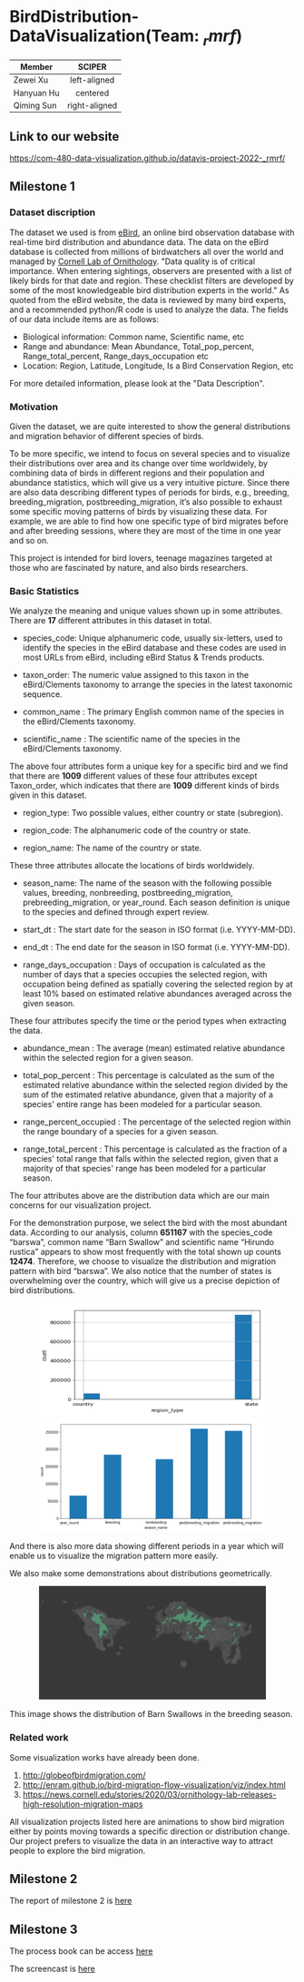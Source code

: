 # BirdDistribution-DataVisualization(Team: $_rmrf$)


| Member   |    SCIPER     |
|----------|:-------------:|
| Zewei Xu |  left-aligned |
| Hanyuan Hu |    centered   |
| Qiming Sun | right-aligned |


## Link to our website
https://com-480-data-visualization.github.io/datavis-project-2022-_rmrf/

## Milestone 1
### Dataset discription
The dataset we used is from [eBird](https://ebird.org/home), an online bird observation database with real-time bird distribution and abundance data. The data on the eBird database is collected from millions of birdwatchers all over the world and managed by [Cornell Lab of Ornithology](https://www.birds.cornell.edu/home). "Data quality is of critical importance. When entering sightings, observers are presented with a list of likely birds for that date and region. These checklist filters are developed by some of the most knowledgeable bird distribution experts in the world." As quoted from the eBird website, the data is reviewed by many bird experts, and a recommended python/R code is used to analyze the data.
The fields of our data include items are as follows:
* Biological information: Common name, Scientific name, etc
* Range and abundance: Mean Abundance, Total_pop_percent, Range_total_percent, Range_days_occupation etc
* Location: Region, Latitude, Longitude, Is a  Bird Conservation Region, etc

For more detailed information, please look at the "Data Description". 

### Motivation
Given the dataset, we are quite interested to show the general distributions and migration behavior of different species of birds. 

To be more specific, we intend to focus on several species and to visualize their distributions over area and its change over time worldwidely, by combining data of birds in different regions and their population and abundance statistics, which will give us a very intuitive picture. Since there are also data describing different types of periods for birds, e.g., breeding, breeding_migration, postbreeding_migration, it’s also possible to exhaust some specific moving patterns of birds by visualizing these data. For example, we are able to find how one specific type of bird migrates before and after breeding sessions, where they are most of the time in one year and so on. 

This project is intended for bird lovers, teenage magazines targeted at those who are fascinated by nature, and also birds researchers. 

### Basic Statistics 
We analyze the meaning and unique values shown up in some attributes. There are **17** different attributes in this dataset in total. 

* species_code: Unique alphanumeric code, usually six-letters, used to identify the species in the eBird database and these codes are used in most URLs from eBird, including eBird Status & Trends products.

* taxon_order: The numeric value assigned to this taxon in the eBird/Clements taxonomy to arrange the species in the latest taxonomic sequence. 

* common_name : The primary English common name of the species in the eBird/Clements taxonomy. 

* scientific_name : The scientific name of the species in the eBird/Clements taxonomy. 

The above four attributes form a unique key for a specific bird and we find that there are **1009** different values of these four attributes except Taxon_order, which indicates that there are **1009** different kinds of birds given in this dataset. 

* region_type: Two possible values, either country or state (subregion). 

* region_code: The alphanumeric code of the country or state. 

* region_name: The name of the country or state. 

These three attributes allocate the locations of birds worldwidely. 

* season_name: The name of the season with the following possible values, breeding, nonbreeding, postbreeding_migration, prebreeding_migration, or year_round. Each season definition is unique to the species and defined through expert review. 

* start_dt : The start date for the season in ISO format (i.e. YYYY-MM-DD).

* end_dt : The end date for the season in ISO format (i.e. YYYY-MM-DD).

* range_days_occupation : Days of occupation is calculated as the number of days that a species occupies the selected region, with occupation being defined as spatially covering the selected region by at least 10% based on estimated relative abundances averaged across the given season.

These four attributes specify the time or the period types when extracting the data. 

* abundance_mean : The average (mean) estimated relative abundance within the selected region for a given season.

* total_pop_percent : This percentage is calculated as the sum of the estimated relative abundance within the selected region divided by the sum of the estimated relative abundance, given that a majority of a species' entire range has been modeled for a particular season.

* range_percent_occupied : The percentage of the selected region within the range boundary of a species for a given season.

* range_total_percent : This percentage is calculated as the fraction of a species' total range that falls within the selected region, given that a majority of that species' range has been modeled for a particular season.

The four attributes above are the distribution data which are our main concerns for our visualization project. 


For the demonstration purpose, we select the bird with the most abundant data. According to our analysis, column **651167** with the species_code “barswa”, common name “Barn Swallow” and scientific name “Hirundo rustica” appears to show most frequently with the total shown up counts **12474**. Therefore, we choose to visualize the distribution and migration pattern with bird “barswa”.
We also notice that the number of states is overwhelming over the country, which will give us a precise depiction of bird distributions. 
<p align="center">
<img src="image/1.png" width="400" height="200">
<img src="image/2.png" width="400" height="200">
</p>
And there is also more data showing different periods in a year which will enable us to visualize the migration pattern more easily.

We also make some demonstrations about distributions geometrically. 
<p align="center">
<img src="image/breeding.png" width="400" height="200">
</p>
This image shows the distribution of Barn Swallows in the breeding season.

### Related work
Some visualization works have already been done.
1. http://globeofbirdmigration.com/
2. http://enram.github.io/bird-migration-flow-visualization/viz/index.html
3. https://news.cornell.edu/stories/2020/03/ornithology-lab-releases-high-resolution-migration-maps

All visualization projects listed here are animations to show bird migration either by points moving towards a specific direction or distribution change.  Our project prefers to visualize the data in an interactive way to attract people to explore the bird migration.

## Milestone 2
The report of milestone 2 is [here](https://github.com/com-480-data-visualization/datavis-project-2022-_rmrf/blob/main/Milestone%202%20Report.pdf)

## Milestone 3
The process book can be access [here](https://github.com/com-480-data-visualization/datavis-project-2022-_rmrf/edit/main/README.md)

The screencast is [here](https://www.youtube.com/)
